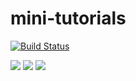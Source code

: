 # mini-tutorials
[![Build Status](https://files.ariadata.co/file/ariadata_logo.png)](https://ariadata.co)

![](https://img.shields.io/github/stars/ariadata/mini-tutorials.svg)
![](https://img.shields.io/github/watchers/ariadata/mini-tutorials.svg)
![](https://img.shields.io/github/forks/ariadata/mini-tutorials.svg)